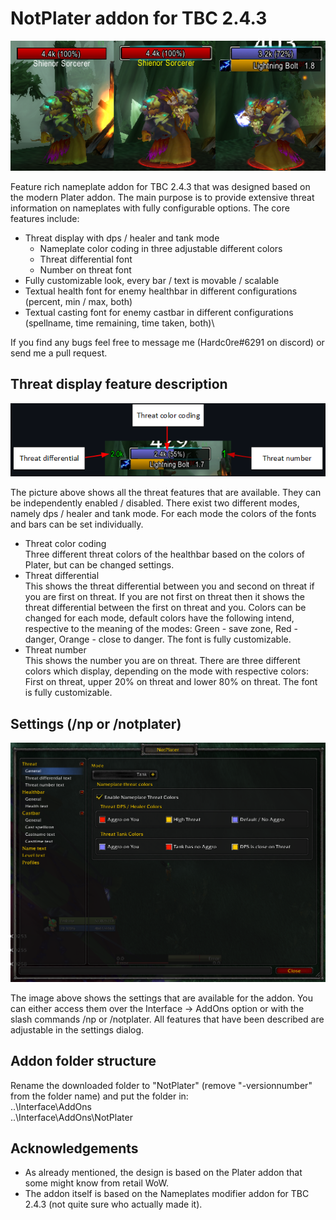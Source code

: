# NotPlater addon for TBC 2.4.3

![NotPlater addon demo (non targeted vs. targeted enemy)](/images/demo.png)

Feature rich nameplate addon for TBC 2.4.3 that was designed based on the modern Plater addon. The main purpose is to provide extensive threat information on nameplates with fully configurable options. The core features include:
- Threat display with dps / healer and tank mode 
    - Nameplate color coding in three adjustable different colors
    - Threat differential font 
    - Number on threat font
- Fully customizable look, every bar / text is movable / scalable
- Textual health font for enemy healthbar in different configurations (percent, min / max, both)
- Textual casting font for enemy castbar in different configurations (spellname, time remaining, time taken, both)\

If you find any bugs feel free to message me (Hardc0re#6291 on discord) or send me a pull request.

## Threat display feature description

![Threat display features](/images/demo4.png)

The picture above shows all the threat features that are available. They can be independently enabled / disabled. There exist two different modes, namely dps / healer and tank mode. For each mode the colors of the fonts and bars can be set individually.
- Threat color coding\
  Three different threat colors of the healthbar based on the colors of Plater, but can be changed settings.
- Threat differential\
  This shows the threat differential between you and second on threat if you are first on threat. If you are not first on threat then it shows the threat differential between the first on threat and you. Colors can be changed for each mode, default colors have the following intend, respective to the meaning of the modes: Green - save zone, Red - danger, Orange - close to danger. The font is fully customizable.
- Threat number\
  This shows the number you are on threat. There are three different colors which display, depending on the mode with respective colors: First on threat, upper 20% on threat and lower 80% on threat. The font is fully customizable.


## Settings (/np or /notplater)

![Settings](/images/demo_settings.png)

The image above shows the settings that are available for the addon. You can either access them over the Interface -> AddOns option or with the slash commands /np or /notplater. All features that have been described are adjustable in the settings dialog.


## Addon folder structure

Rename the downloaded folder to "NotPlater" (remove "-versionnumber" from the folder name) and put the folder in:\
..\Interface\AddOns\
..\Interface\AddOns\NotPlater


## Acknowledgements

- As already mentioned, the design is based on the Plater addon that some might know from retail WoW. 
- The addon itself is based on the Nameplates modifier addon for TBC 2.4.3 (not quite sure who actually made it).
